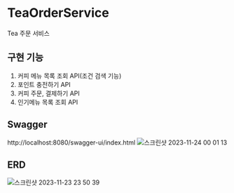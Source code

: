 # TeaOrderService
Tea 주문 서비스

## 구현 기능
1. 커피 메뉴 목록 조회 API(조건 검색 기능)
2. 포인트 충전하기 API
3. 커피 주문, 결제하기 API
4. 인기메뉴 목록 조회 API

## Swagger
http://localhost:8080/swagger-ui/index.html
![스크린샷 2023-11-24 00 01 13](https://github.com/seojeonghyeon/TeaOrderService/assets/24422677/2d4cc326-8083-4860-9b78-00e04705f1b2)


## ERD
![스크린샷 2023-11-23 23 50 39](https://github.com/seojeonghyeon/TeaOrderService/assets/24422677/9a9451a4-5267-429c-ba48-3038e1f59146)


 
